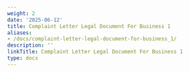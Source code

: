 ```yaml
---
weight: 2
date: '2025-06-12'
title: Complaint Letter Legal Document For Business 1
aliases:
- /docs/complaint-letter-legal-document-for-business_1/
description: ''
linkTitle: Complaint Letter Legal Document For Business 1
type: docs
---
```


